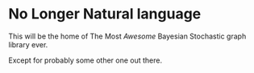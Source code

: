 # No Longer Natural language
This will be the home of The Most *Awesome* Bayesian Stochastic graph library ever.

Except for probably some other one out there.
